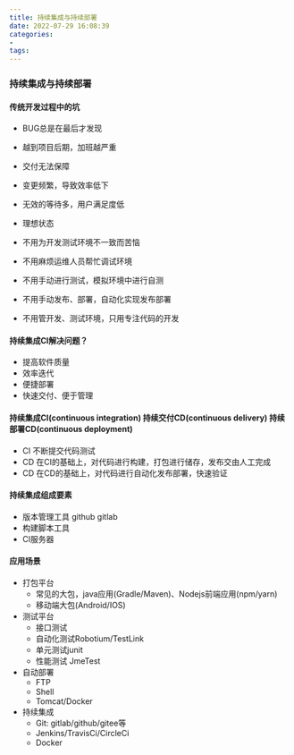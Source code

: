 ```yaml
---
title: 持续集成与持续部署
date: 2022-07-29 16:08:39
categories:
- 
tags:
---
```


### 持续集成与持续部署
#### 传统开发过程中的坑
* BUG总是在最后才发现
* 越到项目后期，加班越严重
* 交付无法保障
* 变更频繁，导致效率低下
* 无效的等待多，用户满足度低

* 理想状态
* 不用为开发测试环境不一致而苦恼
* 不用麻烦运维人员帮忙调试环境
* 不用手动进行测试，模拟环境中进行自测
* 不用手动发布、部署，自动化实现发布部署
* 不用管开发、测试环境，只用专注代码的开发

#### 持续集成CI解决问题？
* 提高软件质量
* 效率迭代
* 便捷部署
* 快速交付、便于管理

#### 持续集成CI(continuous integration) 持续交付CD(continuous delivery) 持续部署CD(continuous deployment)
* CI 不断提交代码测试
* CD 在CI的基础上，对代码进行构建，打包进行储存，发布交由人工完成
* CD 在CD的基础上，对代码进行自动化发布部署，快速验证

#### 持续集成组成要素
* 版本管理工具 github gitlab
* 构建脚本工具 
* CI服务器

#### 应用场景
* 打包平台
  * 常见的大包，java应用(Gradle/Maven)、Nodejs前端应用(npm/yarn)
  * 移动端大包(Android/IOS)
* 测试平台
  * 接口测试
  * 自动化测试Robotium/TestLink
  * 单元测试junit
  * 性能测试 JmeTest
* 自动部署 
  * FTP
  * Shell
  * Tomcat/Docker
* 持续集成
  * Git: gitlab/github/gitee等
  * Jenkins/TravisCi/CircleCi
  * Docker


